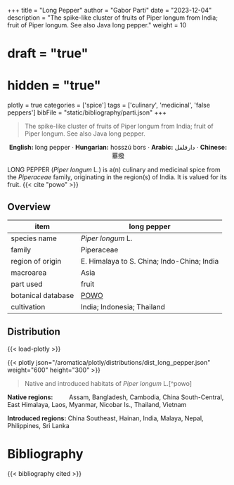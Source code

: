 +++
title = "Long Pepper"
author = "Gabor Parti"
date = "2023-12-04"
description = "The spike-like cluster of fruits of Piper longum from India; fruit of Piper longum. See also Java long pepper."
weight = 10
# draft = "true"
# hidden = "true"
plotly = true
categories = ['spice']
tags = ['culinary', 'medicinal', 'false peppers']
bibFile = "static/bibliography/parti.json"
+++

>The spike-like cluster of fruits of Piper longum from India; fruit of Piper longum. See also Java long pepper.

<center>

**English:** long pepper · **Hungarian:** hosszú bors · **Arabic:** <span class="arabic-text" dir="rtl">دارفلفل</span> · **Chinese:** <span class="traditional-chinese-text">蓽撥</span> 

</center>

LONG PEPPER (*Piper longum* L.) is a(n) culinary and medicinal spice from the *Piperaceae* family, originating in the region(s) of India. It is valued for its fruit. {{< cite "powo" >}}

## Overview

|       item       |                    long pepper                    |
|------------------|---------------------------------------------------|
|   species name   |                 *Piper longum* L.                 |
|      family      |                     Piperaceae                    |
| region of origin |     E. Himalaya to S. China; Indo-China; India    |
|     macroarea    |                        Asia                       |
|     part used    |                       fruit                       |
|botanical database|[POWO](https://powo.science.kew.org/taxon/682031-1)|
|    cultivation   |             India; Indonesia; Thailand            |



## Distribution

{{< load-plotly >}}

{{< plotly json="/aromatica/plotly/distributions/dist_long_pepper.json" weight="600" height="300" >}}

>Native and introduced habitats of *Piper longum* L.[^powo]

<p style="text-align:left;">

**Native regions:** &ensp; &ensp; &ensp; Assam, Bangladesh, Cambodia, China South-Central, East Himalaya, Laos, Myanmar, Nicobar Is., Thailand, Vietnam

**Introduced regions:** China Southeast, Hainan, India, Malaya, Nepal, Philippines, Sri Lanka

</p>



# Bibliography

{{< bibliography cited >}}

